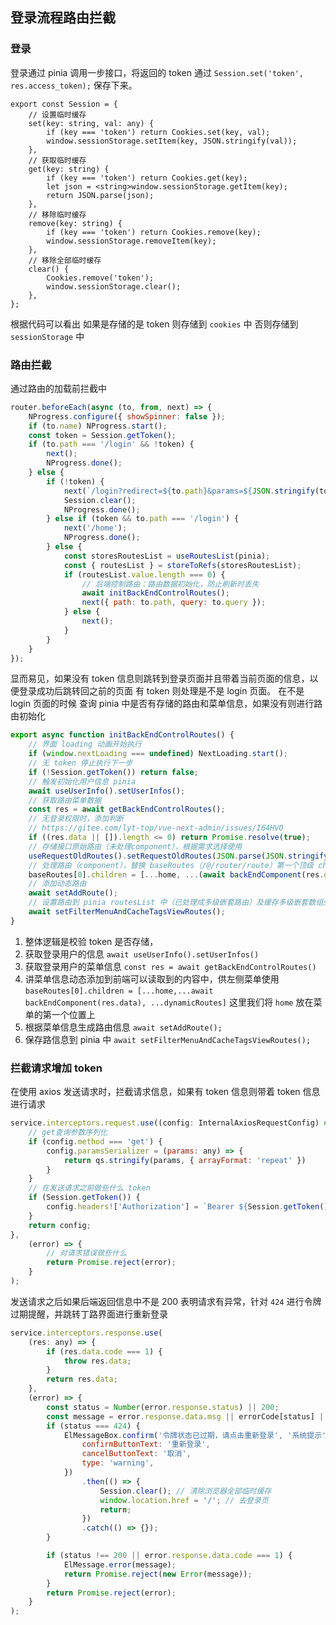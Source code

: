 ## 登录流程路由拦截

### 登录

登录通过 pinia 调用一步接口，将返回的 token 通过 `Session.set('token', res.access_token);` 保存下来。

```
export const Session = {
	// 设置临时缓存
	set(key: string, val: any) {
		if (key === 'token') return Cookies.set(key, val);
		window.sessionStorage.setItem(key, JSON.stringify(val));
	},
	// 获取临时缓存
	get(key: string) {
		if (key === 'token') return Cookies.get(key);
		let json = <string>window.sessionStorage.getItem(key);
		return JSON.parse(json);
	},
	// 移除临时缓存
	remove(key: string) {
		if (key === 'token') return Cookies.remove(key);
		window.sessionStorage.removeItem(key);
	},
	// 移除全部临时缓存
	clear() {
		Cookies.remove('token');
		window.sessionStorage.clear();
	},
};
```

根据代码可以看出 如果是存储的是 token 则存储到 `cookies` 中 否则存储到 `sessionStorage` 中

### 路由拦截

通过路由的加载前拦截中

```javascript
router.beforeEach(async (to, from, next) => {
	NProgress.configure({ showSpinner: false });
	if (to.name) NProgress.start();
	const token = Session.getToken();
	if (to.path === '/login' && !token) {
		next();
		NProgress.done();
	} else {
		if (!token) {
			next(`/login?redirect=${to.path}&params=${JSON.stringify(to.query ? to.query : to.params)}`);
			Session.clear();
			NProgress.done();
		} else if (token && to.path === '/login') {
			next('/home');
			NProgress.done();
		} else {
			const storesRoutesList = useRoutesList(pinia);
			const { routesList } = storeToRefs(storesRoutesList);
			if (routesList.value.length === 0) {
				// 后端控制路由：路由数据初始化，防止刷新时丢失
				await initBackEndControlRoutes();
				next({ path: to.path, query: to.query });
			} else {
				next();
			}
		}
	}
});
```

显而易见，如果没有 token 信息则跳转到登录页面并且带着当前页面的信息，以便登录成功后跳转回之前的页面
有 token 则处理是不是 login 页面。
在不是 login 页面的时候 查询 pinia 中是否有存储的路由和菜单信息，如果没有则进行路由初始化

```javascript
export async function initBackEndControlRoutes() {
	// 界面 loading 动画开始执行
	if (window.nextLoading === undefined) NextLoading.start();
	// 无 token 停止执行下一步
	if (!Session.getToken()) return false;
	// 触发初始化用户信息 pinia
	await useUserInfo().setUserInfos();
	// 获取路由菜单数据
	const res = await getBackEndControlRoutes();
	// 无登录权限时，添加判断
	// https://gitee.com/lyt-top/vue-next-admin/issues/I64HVO
	if ((res.data || []).length <= 0) return Promise.resolve(true);
	// 存储接口原始路由（未处理component），根据需求选择使用
	useRequestOldRoutes().setRequestOldRoutes(JSON.parse(JSON.stringify(res.data)));
	// 处理路由（component），替换 baseRoutes（/@/router/route）第一个顶级 children 的路由
	baseRoutes[0].children = [...home, ...(await backEndComponent(res.data)), ...dynamicRoutes];
	// 添加动态路由
	await setAddRoute();
	// 设置路由到 pinia routesList 中（已处理成多级嵌套路由）及缓存多级嵌套数组处理后的一维数组
	await setFilterMenuAndCacheTagsViewRoutes();
}
```

1. 整体逻辑是校验 token 是否存储，
2. 获取登录用户的信息 `await useUserInfo().setUserInfos()`
3. 获取登录用户的菜单信息 `const res = await getBackEndControlRoutes()`
4. 讲菜单信息动态添加到前端可以读取到的内容中，供左侧菜单使用 `baseRoutes[0].children = [...home,...await backEndComponent(res.data), ...dynamicRoutes]` 这里我们将 `home` 放在菜单的第一个位置上
5. 根据菜单信息生成路由信息 `await setAddRoute();`
6. 保存路信息到 pinia 中 `await setFilterMenuAndCacheTagsViewRoutes();`

### 拦截请求增加 token

在使用 axios 发送请求时，拦截请求信息，如果有 token 信息则带着 token 信息进行请求

```javascript
service.interceptors.request.use((config: InternalAxiosRequestConfig) => {
    // get查询参数序列化
    if (config.method === 'get') {
        config.paramsSerializer = (params: any) => {
            return qs.stringify(params, { arrayFormat: 'repeat' })
        }
    }
    // 在发送请求之前做些什么 token
    if (Session.getToken()) {
        config.headers!['Authorization'] = `Bearer ${Session.getToken()}`;
    }
    return config;
},
    (error) => {
        // 对请求错误做些什么
        return Promise.reject(error);
    }
);
```

发送请求之后如果后端返回信息中不是 200 表明请求有异常，针对 `424` 进行令牌过期提醒，并跳转丁路界面进行重新登录

```javascript
service.interceptors.response.use(
	(res: any) => {
		if (res.data.code === 1) {
			throw res.data;
		}
		return res.data;
	},
	(error) => {
		const status = Number(error.response.status) || 200;
		const message = error.response.data.msg || errorCode[status] || errorCode['default'];
		if (status === 424) {
			ElMessageBox.confirm('令牌状态已过期，请点击重新登录', '系统提示', {
				confirmButtonText: '重新登录',
				cancelButtonText: '取消',
				type: 'warning',
			})
				.then(() => {
					Session.clear(); // 清除浏览器全部临时缓存
					window.location.href = '/'; // 去登录页
					return;
				})
				.catch(() => {});
		}

		if (status !== 200 || error.response.data.code === 1) {
			ElMessage.error(message);
			return Promise.reject(new Error(message));
		}
		return Promise.reject(error);
	}
);
```
